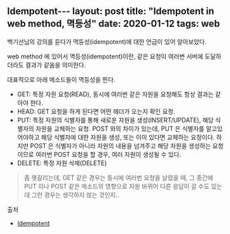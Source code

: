 Idempotent---
layout: post
title: "Idempotent in web method, 멱등성"
date: 2020-01-12
tags: web
---

백기선님의 강의를 듣다가 멱등성(idempotent)에 대한 언급이 있어 알아보았다.

web method 에 있어서 멱등성(idempotent)이란, 같은 요청이 여러번 서버에 도달하더라도 결과가 같음을 의미한다.

대표적으로 아래 메소드들이 멱등성을 띈다.

- GET: 특정 자원 요청(READ), 동시에 여러번 같은 자원을 요청해도 항상 결과는 같아야 한다.
- HEAD: GET 요청을 하게 된다면 어떤 헤더가 오는지 확인 요청.
- PUT: 특정 자원의 식별자를 통해 새로운 자원을 생성(INSERT/UPDATE), 해당 식별자의 자원을 교체하는 요청. POST 와의 차이가 있는데, PUT 은 식별자를 알고있어야하고 해당 식별자에 대한 자원을 생성, 또는 이미 있다면 교체하는 요청이다. 하지만 POST 은 식별자가 아니라 자원의 내용을 넘겨주고 해당 자원을 생성하는 요청이므로 여러번 POST 요청을 할 경우, 여러 자원이 생성될 수 있다.
- DELETE: 특정 자원 삭제(DELETE)

> 좀 헷갈리는데, GET 같은 경우는 동시에 여러번 요청을 날렸을 떼, 그 중간에 PUT 이나 POST 같은 메소드의 영향으로 자원 바뀌어 다른 응답이 갈 수도 있는데 그런 경우는 생각하지 않는 것인지..

출처
- [Idempotent](https://developer.mozilla.org/en-US/docs/Glossary/Idempotent)
